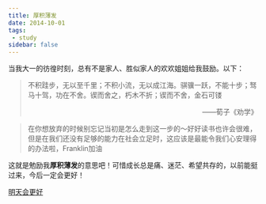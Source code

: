 ```yaml
---
title: 厚积薄发
date: 2014-10-01
tags:
 - study
sidebar: false
---
```


当我大一的彷徨时刻，总有不是家人、胜似家人的欢欢姐姐给我鼓励。以下：

> 不积跬步，无以至千里；不积小流，无以成江海。骐骥一跃，不能十步；驽马十驾，功在不舍。锲而舍之，朽木不折；锲而不舍，金石可镂
>
> <p align="right">——荀子《劝学》</p>

> 在你想放弃的时候别忘记当初是怎么走到这一步的～好好读书也许会很难，但是在我们还没有足够的能力在社会立足时，这应该是最能令我们心安理得的办法啦，Franklin加油

这就是勉励我**厚积薄发**的意思吧！可惜成长总是痛、迷茫、希望共存的，以前能挺过来，今后一定会更好！

[明天会更好](https://youtu.be/lEDZyIUbSd0)